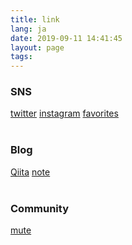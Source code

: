 ```yaml
---
title: link
lang: ja
date: 2019-09-11 14:41:45
layout: page
tags:
---
```

### SNS
[twitter](https://twitter.com/kyu_yukirinrin)
[instagram](https://www.instagram.com/kyu_yukirinrin/)
[favorites](https://fav.untamable.work/)
<br><br>

### Blog
[Qiita](https://qiita.com/kiyu_knowledges)
[note](https://note.mu/thinking_kiyu)
<br><br>

### Community
[mute](http://mute.untamable.work)
